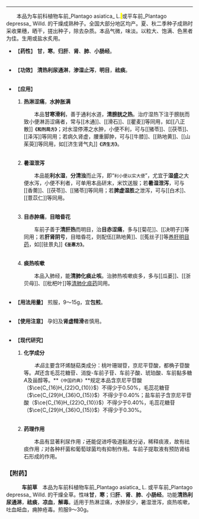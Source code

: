 ---
&emsp;&emsp;本品为车前科植物车前_Plantago asiatica_ L.<mark> </mark>或平车前_Plantago depressa_ Willd. 的干燥成熟种子。全国大部分地区均产。夏、秋二季种子成熟时采收果穗，晒干，搓出种子，除去杂质。本品气微，味淡。以粒大、饱满、色黑者为佳。生用或盐水炙用。

- 【**药性**】
	**甘**，**寒**。**归肝**、**肾**、**肺**、**小肠经**。<br></br>

- 【**功效**】
	**清热利尿通淋**，**渗湿止泻**，**明目**，**祛痰**。<br></br>

- 【**应用**】
	1. **热淋涩痛**，**水肿胀满**
		
		&emsp;&emsp;本品**甘寒滑利**，善于通利水道，**清膀胱之热**。治疗湿热下注于膀胱而致小便淋沥涩痛者，常与[[木通]]、[[滑石]]、[[瞿麦]]等同用，如[[八正散]]**`《和剂局方》`**；对水湿停滞之水肿，小便不利，可与[[猪苓]]、[[茯苓]]、[[泽泻]]等同用；若病久肾虚，腰重脚肿，可与[[牛膝]]、[[熟地黄]]、[[山茱萸]]等同用，如[[济生肾气丸]]**`《济生方》`**。<br></br>
	
	2. **暑湿泄泻**
		
		&emsp;&emsp;本品能**利水湿**，**分清浊**而止泻，即“`利小便以实大便`”，尤宜于**湿盛**之大便水泻，小便不利者，可单用本品研末，米饮送服；若**暑湿泄泻**，可与[[香薷]]、[[茯苓]]、[[猪苓]]等同用；若**脾虚湿胜**之泄泻，可与[[白术]]、[[薏苡仁]]等同用。<br></br>
	
	3. **目赤肿痛**，**目暗昏花**
		
		&emsp;&emsp;车前子善于**清肝热**而明目，治**目赤涩痛**，多与[[菊花]]、[[决明子]]等同用；若**肝肾阴亏**，目暗昏花，则配伍[[熟地黄]]、[[菟丝子]]等<ins>养肝明目药</ins>，如[[驻景丸]]**`《圣惠方》`**。<br></br>
	
	4. **痰热咳嗽**
		
		&emsp;&emsp;本品入肺经，能**清肺化痰止咳**。治肺热咳嗽痰多，多与[[瓜蒌]]、[[浙贝母]]、[[枇杷叶]]等<ins>清肺化痰药</ins>同用。<br></br>

- 【**用法用量**】
	煎服，9～15g，宜**包煎**。<br></br>

- 【**使用注意**】
	孕妇及**肾虚精滑**者慎用。<br></br>

- 【**现代研究**】
	1. **化学成分**
		
		&emsp;&emsp;<dfn>本品</dfn>主要含环烯醚萜类成分：桃叶珊瑚苷，京尼平苷酸，都桷子苷酸等。<dfn>其</dfn>还含毛蕊花糖苷<dfn>、</dfn>消旋-车前子苷<dfn>、</dfn>车前子酸<dfn>、</dfn>琥珀酸<dfn>、</dfn>车前黏多糖$A$及甾醇等。**`《中国药典》`**规定本品含京尼平苷酸（$\ce{C_{16}H_{22}O_{10}}$）不得少于0.50%，毛蕊花糖苷（$\ce{C_{29}H_{36}O_{15}}$）不得少于0.40%；盐车前子含京尼平苷酸（$\ce{C_{16}H_{22}O_{10}}$）不得少于0.40%，毛蕊花糖苷（$\ce{C_{29}H_{36}O_{15}}$）不得少于0.30%。<br></br>
	
	2. **药理作用**
		
		&emsp;&emsp;本品有显著利尿作用<dfn>；</dfn>~~还~~能促进呼吸道黏液分泌，稀释痰液，故有祛痰作用<dfn>；</dfn>对各种杆菌和葡萄球菌均有抑制作用。车前子提取液有预防肾结石形成的作用。

### 【附药】

&emsp;&emsp;&emsp;**车前草**&emsp;本品为车前科植物车前_Plantago asiatica_ L. 或平车前_Plantago depressa_ Willd. 的干燥全草。性味**甘**，**寒**；归**肝**、**肾**、**肺**、**小肠经**。功能**清热利尿通淋**，**祛痰**，**凉血**，**解毒**。适用于热淋涩痛，水肿尿少，暑湿泄泻，痰热咳嗽，吐血衄血，痈肿疮毒。煎服9～30g。